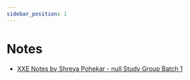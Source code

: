 ```yaml
---
sidebar_position: 1
---
```


# Notes

* [XXE Notes by Shreya Pohekar - null Study Group Batch 1](./files/XXE.pdf)
